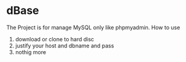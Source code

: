 # dBase
The Project is for manage MySQL only like phpmyadmin.
How to use
1. download or clone to hard disc
2. justify your host and dbname and pass 
3. nothig more

